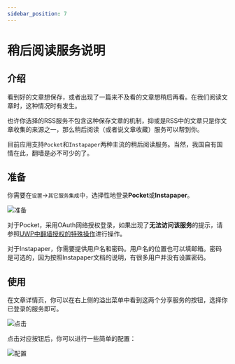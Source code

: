 ```yaml
---
sidebar_position: 7
---
```


# 稍后阅读服务说明

## 介绍

看到好的文章想保存，或者出现了一篇来不及看的文章想稍后再看。在我们阅读文章时，这种情况时有发生。

也许你选择的RSS服务不包含这种保存文章的机制，抑或是RSS中的文章只是你文章收集的来源之一，那么稍后阅读（或者说文章收藏）服务可以帮到你。

目前应用支持`Pocket`和`Instapaper`两种主流的稍后阅读服务。当然，我国自有国情在此，翻墙是必不可少的了。

## 准备

你需要在`设置`->`其它服务集成`中，选择性地登录**Pocket**或**Instapaper**。

![准备](https://i.loli.net/2020/08/07/VnKb6B3oCMicN4Z.png)

对于Pocket，采用OAuth网络授权登录，如果出现了**无法访问该服务**的提示，请参照[UWP中翻墙授权的特殊操作](./authorize.html)进行操作。

对于Instapaper，你需要提供用户名和密码。用户名的位置也可以填邮箱。密码是可选的，因为按照Instapaper文档的说明，有很多用户并没有设置密码。

## 使用

在文章详情页，你可以在右上侧的溢出菜单中看到这两个分享服务的按钮，选择你已登录的服务即可。

![点击](https://i.loli.net/2020/08/07/UY52glIGT46VFCM.png)

点击对应按钮后，你可以进行一些简单的配置：

![配置](https://i.loli.net/2020/08/07/1cLtZ6SPCuH8djq.png)